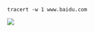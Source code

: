 

```shell
tracert -w 1 www.baidu.com
```

![](https://typora-birdy.oss-cn-guangzhou.aliyuncs.com/20250419011254121.png)
